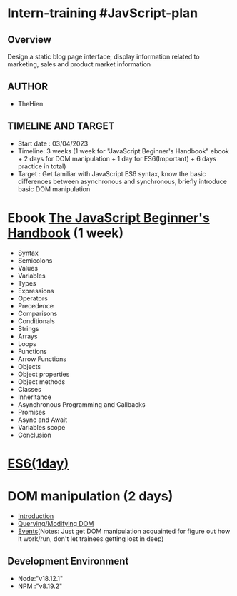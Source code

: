 # Intern-training #JavScript-plan
## Overview
Design a static blog page interface, display information related to marketing, sales and product market information
## AUTHOR
- TheHien
## TIMELINE AND TARGET
- Start date : 03/04/2023
- Timeline: 3 weeks (1 week for "JavaScript Beginner's Handbook" ebook + 2 days for DOM manipulation + 1 day for ES6(Important) + 6 days practice in total)
- Target : Get familiar with JavaScript ES6 syntax, know the basic differences between asynchronous and synchronous, briefly introduce basic DOM manipulation
# Ebook [The JavaScript Beginner's Handbook](https://drive.google.com/file/d/1GUC9vvKTX0jOoPQ93wzrE5Z7a4BXVu9j/view?usp=sharing) (1 week)
- Syntax
- Semicolons
- Values
- Variables
- Types
- Expressions
- Operators
- Precedence
- Comparisons
- Conditionals
- Strings
- Arrays
- Loops
- Functions
- Arrow Functions
- Objects
- Object properties
- Object methods
- Classes
- Inheritance
- Asynchronous Programming and Callbacks
- Promises
- Async and Await
- Variables scope
- Conclusion
# [ES6(1day)](http://es6-features.org/)
# DOM manipulation (2 days)
- [Introduction]()
- [Querying/Modifying DOM]()
- [Events](https://www.digitalocean.com/community/tutorials/understanding-events-in-javascript)(Notes: Just get DOM manipulation acquainted for figure out how it work/run, don't let trainees getting lost in deep)
## Development Environment
- Node:"v18.12.1"
- NPM :"v8.19.2"
